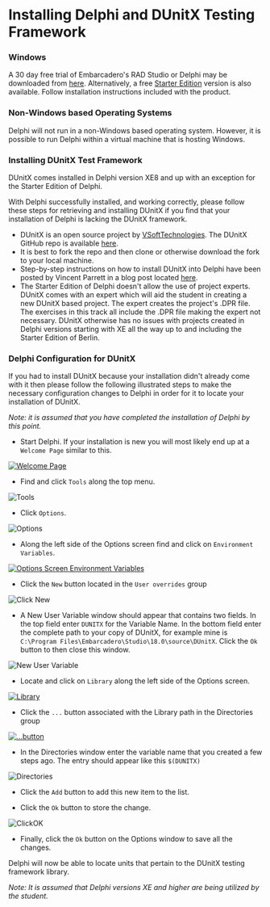 # Installing Delphi and DUnitX Testing Framework #
### Windows ###

A 30 day free trial of Embarcadero's RAD Studio or Delphi may be downloaded from [here](https://www.embarcadero.com/products?utm_source=google&utm_medium=cpc&utm_campaign=brand&utm_content=brand&utm_embarcadero&gclid=CjwKEAiAp97CBRDr2Oyl-faxqRMSJABx4kh9V8bOEuG0CznQ9AGToIyuKeTzvevljmHTboYXk4n6OxoC4Frw_wcB).  Alternatively, a free [Starter Edition](https://www.embarcadero.com/products/delphi/starter/promotional-download) version is also available.  Follow installation instructions included with the product.

### Non-Windows based Operating Systems ###

Delphi will not run in a non-Windows based operating system.  However, it is possible to run Delphi within a virtual machine that is hosting Windows.

### Installing DUnitX Test Framework ###
DUnitX comes installed in Delphi version XE8 and up with an exception for the Starter Edition of Delphi.

With Delphi successfully installed, and working correctly, please follow these steps for retrieving and installing DUnitX if you find that your installation of Delphi is lacking the DUnitX framework.

- DUnitX is an open source project by [VSoftTechnologies](https://www.github.com/VSoftTechnologies).  The DUnitX GitHub repo is available [here](https://github.com/VSoftTechnologies/DUnitX).
- It is best to fork the repo and then clone or otherwise download the fork to your local machine.
- Step-by-step instructions on how to install DUnitX into Delphi have been posted by Vincent Parrett in a blog post located [here](https://www.finalbuilder.com/resources/blogs/postid/702/dunitx-has-a-wizard).
- The Starter Edition of Delphi doesn't allow the use of project experts.  DUnitX comes with an expert which will aid the student in creating a new DUnitX based project.  The expert creates the project's .DPR file.  The exercises in this track all include the .DPR file making the expert not necessary.  DUnitX otherwise has no issues with projects created in Delphi versions starting with XE all the way up to and including the Starter Edition of Berlin.

### Delphi Configuration for DUnitX ###

If you had to install DUnitX because your installation didn't already come with it then please follow the following illustrated steps to make the necessary configuration changes to Delphi in order for it to locate your installation of DUnitX.

*Note: it is assumed that you have completed the installation of Delphi by this point.*

- Start Delphi.  If your installation is new you will most likely end up at a `Welcome Page` similar to this.

[![Welcome Page](http://x.exercism.io/v3/tracks/delphi/docs/img/00delphiwelcomepageLogo.png)](http://x.exercism.io/v3/tracks/delphi/docs/img/00delphiwelcomepage.png)

- Find and click `Tools` along the top menu.
 
![Tools](http://x.exercism.io/v3/tracks/delphi/docs/img/01delphiclicktools.png)

- Click `Options`.

![Options](http://x.exercism.io/v3/tracks/delphi/docs/img/02delphiclickoptions.png)

- Along the left side of the Options screen find and click on `Environment Variables`.

[![Options Screen Environment Variables](http://x.exercism.io/v3/tracks/delphi/docs/img/03delphioptionsenvironmentvariablesLogo.png)](http://x.exercism.io/v3/tracks/delphi/docs/img/03delphioptionsenvironmentvariables.png)

- Click the `New` button located in the `User overrides` group 

![Click New](http://x.exercism.io/v3/tracks/delphi/docs/img/04delphioptionsenvironmentvariablesclicknew.png)

- A New User Variable window should appear that contains two fields.  In the top field enter `DUNITX` for the Variable Name.  In the bottom field enter the complete path to your copy of DUnitX, for example mine is `C:\Program Files\Embarcadero\Studio\18.0\source\DUnitX`. Click the `Ok` button to then close this window.

![New User Variable](http://x.exercism.io/v3/tracks/delphi/docs/img/05delphinewuservariable.png)

- Locate and click on `Library` along the left side of the Options screen.

[![Library](http://x.exercism.io/v3/tracks/delphi/docs/img/06delphioptionslibraryLogo.png)](http://x.exercism.io/v3/tracks/delphi/docs/img/06delphioptionslibrary.png)

- Click the `...` button associated with the Library path in the Directories group

[![...button](http://x.exercism.io/v3/tracks/delphi/docs/img/07delphiclicklibrarypathbuttonLogo.png)](http://x.exercism.io/v3/tracks/delphi/docs/img/07delphiclicklibrarypathbutton.png)

- In the Directories window enter the variable name that you created a few steps ago.  The entry should appear like this `$(DUNITX)` 

![Directories](http://x.exercism.io/v3/tracks/delphi/docs/img/08delphidirectoriesinputvarnameclickadd.png)

- Click the `Add` button to add this new item to the list.

- Click the `Ok` button to store the change.

![ClickOK](http://x.exercism.io/v3/tracks/delphi/docs/img/09delphidirectoriesclickok.png)

- Finally, click the `Ok` button on the Options window to save all the changes.

Delphi will now be able to locate units that pertain to the DUnitX testing framework library.

*Note: It is assumed that Delphi versions XE and higher are being utilized by the student.*
